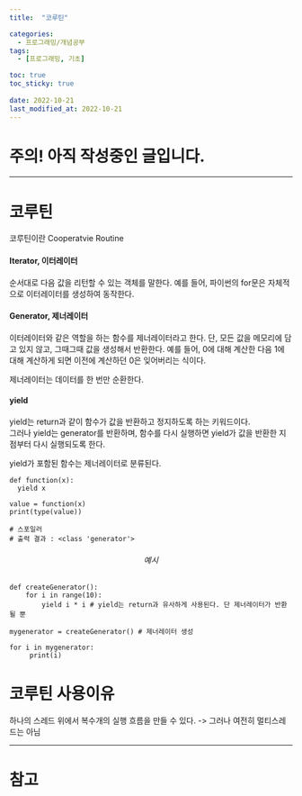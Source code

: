 ```yaml
---
title:  "코루틴"

categories:
  - 프로그래밍/개념공부
tags:
  - [프로그래밍, 기초]

toc: true
toc_sticky: true
 
date: 2022-10-21
last_modified_at: 2022-10-21
---
```


<h1>주의! 아직 작성중인 글입니다.</h1>

---

<h1>코루틴</h1>

코루틴이란 Cooperatvie Routine

<h4><b>Iterator, 이터레이터</b></h4>  
순서대로 다음 값을 리턴할 수 있는 객체를 말한다.  
예를 들어, 파이썬의 for문은 자체적으로 이터레이터를 생성하여 동작한다.

<h4><b>Generator, 제너레이터</b></h4>  
이터레이터와 같은 역할을 하는 함수를 제너레이터라고 한다.  
단, 모든 값을 메모리에 담고 있지 않고, 그때그때 값을 생성해서 반환한다.  
예를 들어, 0에 대해 계산한 다음 1에 대해 계산하게 되면 이전에 계산하던 0은 잊어버리는 식이다.  

제너레이터는 데이터를 한 번만 순환한다.

<h4><b>yield</b></h4>

yield는 return과 같이 함수가 값을 반환하고 정지하도록 하는 키워드이다.  
그러나 yield는 generator를 반환하며, 함수를 다시 실행하면 yield가 값을 반환한 지점부터 다시 실행되도록 한다.

yield가 포함된 함수는 제너레이터로 분류된다.

```
def function(x):
  yield x

value = function(x)
print(type(value))

# 스포일러
# 출력 결과 : <class 'generator'>
```

<center><h6>예시</h6></center>

```
def createGenerator():
    for i in range(10):
        yield i * i # yield는 return과 유사하게 사용된다. 단 제너레이터가 반환될 뿐

mygenerator = createGenerator() # 제너레이터 생성

for i in mygenerator:
     print(i)
```

<h1>코루틴 사용이유</h1>
하나의 스레드 위에서 복수개의 실행 흐름을 만들 수 있다. -> 그러나 여전히 멀티스레드는 아님

---
<h1>참고</h1>